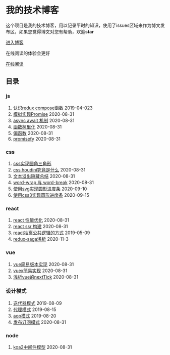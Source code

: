 # 我的技术博客

这个项目是我的技术博客，用以记录平时的知识，使用了issues区域来作为博文发布区，如果您觉得博文对您有帮助，欢迎**star**

[进入博客](https://github.com/MinjieChang/myblog/issues)

在线阅读的体验会更好

[在线阅读](https://minjiechang.github.io/recent/)

## 目录

### js
1. [认识redux compose函数](https://github.com/MinjieChang/myblog/issues/2) 2019-04-023
1. [模拟实现Promise](https://github.com/MinjieChang/myblog/issues/21) 2020-08-31
1. [async await 机制](https://github.com/MinjieChang/myblog/issues/20) 2020-08-31
1. [函数柯里化](https://github.com/MinjieChang/myblog/issues/22) 2020-08-31
1. [偏函数](https://github.com/MinjieChang/myblog/issues/24) 2020-08-31
1. [promisefy](https://github.com/MinjieChang/myblog/issues/25) 2020-08-31

### css
1. [css实现圆角三角形](https://github.com/MinjieChang/myblog/issues/6) 
1. [css houdini究竟是什么](https://github.com/MinjieChang/myblog/issues/16) 2020-08-31
1. [文本溢出隐藏总结](https://github.com/MinjieChang/myblog/issues/17) 2020-08-31
1. [word-wrap 与 word-break](https://github.com/MinjieChang/myblog/issues/18) 2020-08-31
1. [使用svg实现圆形进度条](https://github.com/MinjieChang/myblog/issues/26) 2020-09-10
1. [使用css3实现圆形进度条](https://github.com/MinjieChang/myblog/issues/27) 2020-09-15

### react
1. [react 性能优化](https://github.com/MinjieChang/myblog/issues/11) 2020-08-31
1. [react ssr 构建](https://github.com/MinjieChang/myblog/issues/12) 2020-08-31
1. [react抽离公共逻辑的方式](https://github.com/MinjieChang/myblog/issues/4) 2019-05-09
2. [redux-saga浅析](https://github.com/MinjieChang/myblog/issues/28) 2020-11-3

### vue
1. [vue简易版本实现](https://github.com/MinjieChang/myblog/issues/13) 2020-08-31
1. [vuex简易实现](https://github.com/MinjieChang/myblog/issues/14) 2020-08-31
1. [浅析vue的nextTick](https://github.com/MinjieChang/myblog/issues/15) 2020-08-31

### 设计模式
1. [迭代器模式](https://github.com/MinjieChang/myblog/issues/10) 2019-08-09
1. [代理模式](https://github.com/MinjieChang/myblog/issues/9) 2019-08-15
1. [aop模式](https://github.com/MinjieChang/myblog/issues/8) 2019-08-20
1. [发布订阅模式](https://github.com/MinjieChang/myblog/issues/19) 2020-08-31

### node
1. [koa2中间件模型](https://github.com/MinjieChang/myblog/issues/23) 2020-08-31
